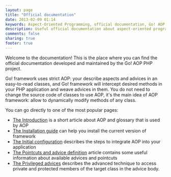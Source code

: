 ```yaml
---
layout: page
title: "Official documentation"
date: 2013-02-09 01:14
keywords: Aspect-Oriented Programming, official documentation, Go! AOP PHP, AOP, useful links
description: Useful official documentation about aspect-oriented programming with Go! AOP PHP framework.
comments: false
sharing: true
footer: true
---
```


Welcome to the documentation! This is the place where you can find the official documentation developed and maintained
by the Go! AOP PHP project.

Go! framework uses strict AOP: your describe aspects and advices in an easy-to-read classes, and Go! framework will
intercept desired methods in your PHP application and weave advices in them. You do not need to change the source code of
classes to use AOP, it's the main idea of AOP framework: allow to dynamically modify methods of any class.

You can go directly to one of the most popular pages:

* [The Introduction](/docs/introduction/) is a short article about AOP and glossary that is used by AOP
* [The Installation guide](/docs/installation/) can help you install the current version of framework
* [The Initial configuration](/docs/initial-configuration/) describes the steps to integrate AOP into your application
* [The Pointcuts and advice definition](/docs/pointcuts-and-advices/) article contains some useful information about
available advices and pointcuts
* [The Privileged advices](/docs/privileged-advices/) describes the advanced technique to access private and protected
members of the target class in the advice body.